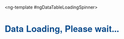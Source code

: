 <ng-template #ngDataTableLoadingSpinner>
  <h1 style="font-family: 'Helvetica Neue'; color: #10508f;">Data Loading, Please wait...</h1>
</ng-template>

